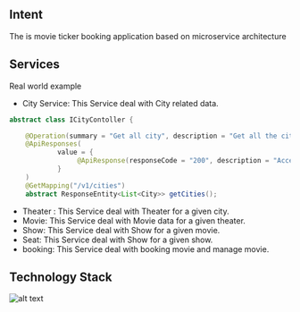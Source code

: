 ## Intent

The is movie ticker booking application based on microservice architecture

## Services


Real world example
* City Service: This Service deal with City related data.
```java
abstract class ICityContoller {

    @Operation(summary = "Get all city", description = "Get all the cities")
    @ApiResponses(
            value = {
                 @ApiResponse(responseCode = "200", description = "Accepted")
            }
    )
    @GetMapping("/v1/cities")
    abstract ResponseEntity<List<City>> getCities();
```
* Theater : This Service deal with Theater for a given city.
* Movie: This Service deal with Movie data for a given theater.
* Show: This Service deal with Show for a given movie.
* Seat: This Service deal with Show for a given show.
* booking: This Service deal with booking movie and manage movie.


## Technology Stack
![alt text](./images/Intimation.jpeg "Technology Stack")



